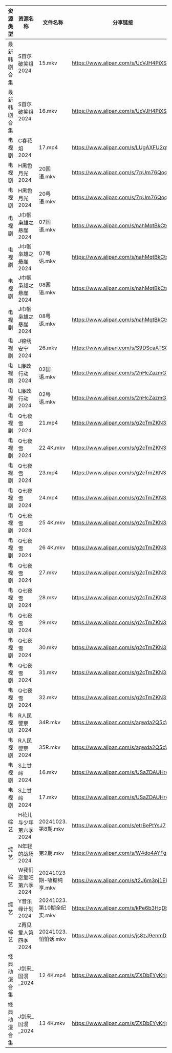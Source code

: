 | 资源类型   | 资源名称          | 文件名称                 | 分享链接                                 | 更新时间                |
| ------ | ------------- | -------------------- | ------------------------------------ | ------------------- |
| 最新韩剧合集 | S首尔破笑组2024    | 15.mkv               | https://www.alipan.com/s/UcVJH4PiXSw | 2024-10-23 16:06:13 |
| 最新韩剧合集 | S首尔破笑组2024    | 16.mkv               | https://www.alipan.com/s/UcVJH4PiXSw | 2024-10-23 16:06:12 |
| 电视剧    | C春花焰2024      | 17.mp4               | https://www.alipan.com/s/LUgAXFU2qtc | 2024-10-23 16:05:13 |
| 电视剧    | H黑色月光2024     | 20国语.mkv             | https://www.alipan.com/s/7pUm76Qoqso | 2024-10-23 16:05:31 |
| 电视剧    | H黑色月光2024     | 20粤语.mkv             | https://www.alipan.com/s/7pUm76Qoqso | 2024-10-23 16:05:31 |
| 电视剧    | J巾帼枭雄之悬崖2024  | 07国语.mkv             | https://www.alipan.com/s/nahMqtBkCts | 2024-10-23 16:05:37 |
| 电视剧    | J巾帼枭雄之悬崖2024  | 07粤语.mkv             | https://www.alipan.com/s/nahMqtBkCts | 2024-10-23 16:05:36 |
| 电视剧    | J巾帼枭雄之悬崖2024  | 08国语.mkv             | https://www.alipan.com/s/nahMqtBkCts | 2024-10-23 16:05:36 |
| 电视剧    | J巾帼枭雄之悬崖2024  | 08粤语.mkv             | https://www.alipan.com/s/nahMqtBkCts | 2024-10-23 16:05:36 |
| 电视剧    | J锦绣安宁2024     | 26.mkv               | https://www.alipan.com/s/S9DScaATSGS | 2024-10-23 19:05:42 |
| 电视剧    | L廉政行动2024     | 02国语.mkv             | https://www.alipan.com/s/2nHcZazmG2R | 2024-10-23 00:05:43 |
| 电视剧    | L廉政行动2024     | 02粤语.mkv             | https://www.alipan.com/s/2nHcZazmG2R | 2024-10-23 00:05:43 |
| 电视剧    | Q七夜雪2024      | 21.mp4               | https://www.alipan.com/s/g2cTmZKN3D1 | 2024-10-23 20:06:05 |
| 电视剧    | Q七夜雪2024      | 22 4K.mkv            | https://www.alipan.com/s/g2cTmZKN3D1 | 2024-10-23 20:06:05 |
| 电视剧    | Q七夜雪2024      | 23.mp4               | https://www.alipan.com/s/g2cTmZKN3D1 | 2024-10-23 20:06:05 |
| 电视剧    | Q七夜雪2024      | 24.mp4               | https://www.alipan.com/s/g2cTmZKN3D1 | 2024-10-23 20:06:05 |
| 电视剧    | Q七夜雪2024      | 25 4K.mkv            | https://www.alipan.com/s/g2cTmZKN3D1 | 2024-10-23 20:06:04 |
| 电视剧    | Q七夜雪2024      | 26 4K.mkv            | https://www.alipan.com/s/g2cTmZKN3D1 | 2024-10-23 20:06:04 |
| 电视剧    | Q七夜雪2024      | 27.mkv               | https://www.alipan.com/s/g2cTmZKN3D1 | 2024-10-23 20:06:04 |
| 电视剧    | Q七夜雪2024      | 28.mkv               | https://www.alipan.com/s/g2cTmZKN3D1 | 2024-10-23 20:06:04 |
| 电视剧    | Q七夜雪2024      | 29.mkv               | https://www.alipan.com/s/g2cTmZKN3D1 | 2024-10-23 20:06:03 |
| 电视剧    | Q七夜雪2024      | 30.mkv               | https://www.alipan.com/s/g2cTmZKN3D1 | 2024-10-23 20:06:03 |
| 电视剧    | Q七夜雪2024      | 31.mkv               | https://www.alipan.com/s/g2cTmZKN3D1 | 2024-10-23 20:06:03 |
| 电视剧    | Q七夜雪2024      | 32.mkv               | https://www.alipan.com/s/g2cTmZKN3D1 | 2024-10-23 20:06:03 |
| 电视剧    | R人民警察2024     | 34R.mkv              | https://www.alipan.com/s/aqwda2Q5cW8 | 2024-10-23 20:06:18 |
| 电视剧    | R人民警察2024     | 35R.mkv              | https://www.alipan.com/s/aqwda2Q5cW8 | 2024-10-23 20:06:17 |
| 电视剧    | S上甘岭2024      | 16.mkv               | https://www.alipan.com/s/USaZDAUHrw4 | 2024-10-23 20:52:04 |
| 电视剧    | S上甘岭2024      | 17.mkv               | https://www.alipan.com/s/USaZDAUHrw4 | 2024-10-23 20:52:04 |
| 综艺     | H花儿与少年第六季2024 | 20241023.第8期.mkv     | https://www.alipan.com/s/etrBePtYsJ7 | 2024-10-23 16:06:41 |
| 综艺     | N年轻的战场2024    | 第2期.mkv              | https://www.alipan.com/s/W4do4AYFgkb | 2024-10-23 19:07:18 |
| 综艺     | W我们恋爱吧第六季2024 | 20241023期-嗑糖纯享.mkv   | https://www.alipan.com/s/t2J6m3nj1EP | 2024-10-23 16:07:41 |
| 综艺     | Y音乐缘计划2024    | 20241023.第10期全纪实.mkv | https://www.alipan.com/s/kPe6b3HqDbN | 2024-10-23 16:08:05 |
| 综艺     | Z再见爱人第四季2024  | 20241023.悄悄话.mkv     | https://www.alipan.com/s/js8zJ9enmDc | 2024-10-23 16:08:08 |
| 经典动漫合集 | J剑来_国漫_2024   | 12 4K.mp4            | https://www.alipan.com/s/ZXDbEYyKrjr | 2024-10-23 20:05:35 |
| 经典动漫合集 | J剑来_国漫_2024   | 13 4K.mkv            | https://www.alipan.com/s/ZXDbEYyKrjr | 2024-10-23 20:05:34 |

